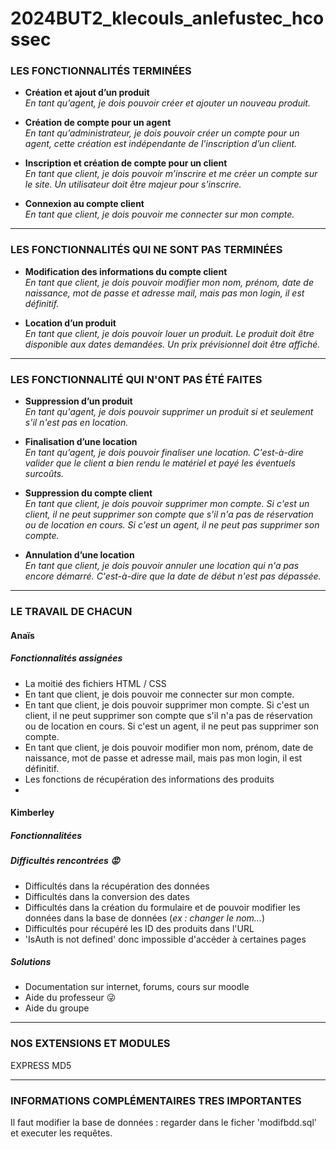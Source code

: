 # 2024BUT2_klecouls_anlefustec_hcossec


### LES FONCTIONNALITÉS TERMINÉES

- **Création et ajout d’un produit**  
  *En tant qu’agent, je dois pouvoir créer et ajouter un nouveau produit.*

- **Création de compte pour un agent**  
  *En tant qu’administrateur, je dois pouvoir créer un compte pour un agent, cette création est indépendante de l'inscription d’un client.*

- **Inscription et création de compte pour un client**  
  *En tant que client, je dois pouvoir m’inscrire et me créer un compte sur le site. Un utilisateur doit être majeur pour s'inscrire.*

- **Connexion au compte client**  
  *En tant que client, je dois pouvoir me connecter sur mon compte.*

--------------------------------------------------------------------------------------

### LES FONCTIONNALITÉS QUI NE SONT PAS TERMINÉES

- **Modification des informations du compte client**  
  *En tant que client, je dois pouvoir modifier mon nom, prénom, date de naissance, mot de passe et adresse mail, mais pas mon login, il est définitif.*

- **Location d’un produit**  
  *En tant que client, je dois pouvoir louer un produit. Le produit doit être disponible aux dates demandées. Un prix prévisionnel doit être affiché.*

--------------------------------------------------------------------------------------

### LES FONCTIONNALITÉ QUI N'ONT PAS ÉTÉ FAITES

- **Suppression d’un produit**  
  *En tant qu'agent, je dois pouvoir supprimer un produit si et seulement s'il n'est pas en location.*

- **Finalisation d’une location**  
  *En tant qu’agent, je dois pouvoir finaliser une location. C'est-à-dire valider que le client a bien rendu le matériel et payé les éventuels surcoûts.*

- **Suppression du compte client**  
  *En tant que client, je dois pouvoir supprimer mon compte. Si c'est un client, il ne peut supprimer son compte que s'il n'a pas de réservation ou de location en cours. Si c'est un agent, il ne peut pas supprimer son compte.*

- **Annulation d’une location**  
  *En tant que client, je dois pouvoir annuler une location qui n'a pas encore démarré. C'est-à-dire que la date de début n'est pas dépassée.*

--------------------------------------------------------------------------------------

### LE TRAVAIL DE CHACUN

#### Anaïs

##### Fonctionnalités assignées

- La moitié des fichiers HTML / CSS
- En tant que client, je dois pouvoir me connecter sur mon compte.
- En tant que client, je dois pouvoir supprimer mon compte. Si c'est un client, il ne peut supprimer son compte que s'il n'a pas de réservation ou de location en cours. Si c'est un agent, il ne peut pas supprimer son compte.
- En tant que client, je dois pouvoir modifier mon nom, prénom, date de naissance, mot de passe et adresse mail, mais pas mon login, il est définitif.
- Les fonctions de récupération des informations des produits
- 

#### Kimberley

##### Fonctionnalitées

##### Difficultés rencontrées 😡

- Difficultés dans la récupération des données
- Difficultés dans la conversion des dates
- Difficultés dans la création du formulaire et de pouvoir modifier les données dans la base de données (*ex : changer le nom...*)
- Difficultés pour récupéré les ID des produits dans l'URL
- 'IsAuth is not defined' donc impossible d'accéder à certaines pages

##### Solutions 

- Documentation sur internet, forums, cours sur moodle
- Aide du professeur 😜
- Aide du groupe


--------------------------------------------------------------------------------------

### NOS EXTENSIONS ET MODULES

EXPRESS
MD5

--------------------------------------------------------------------------------------

### INFORMATIONS COMPLÉMENTAIRES TRES IMPORTANTES

Il faut modifier la base de données : regarder dans le ficher 'modifbdd.sql' et executer les requêtes.





